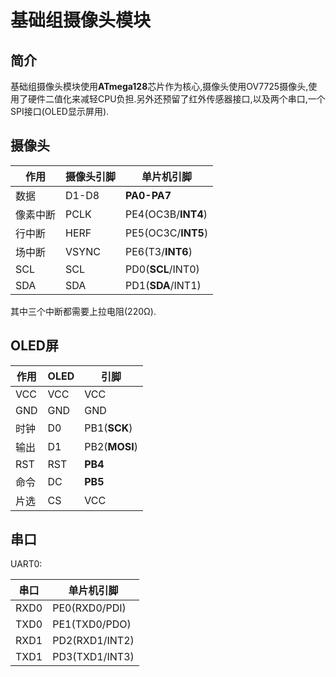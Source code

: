 
# 基础组摄像头模块

## 简介

基础组摄像头模块使用**ATmega128**芯片作为核心,摄像头使用OV7725摄像头,使用了硬件二值化来减轻CPU负担.另外还预留了红外传感器接口,以及两个串口,一个SPI接口(OLED显示屏用).

## 摄像头

作用		| 摄像头引脚	| 单片机引脚	
----	| ----	| ----
数据		| D1-D8	| **PA0-PA7**	
像素中断	| PCLK	| PE4(OC3B/**INT4**)	
行中断	| HERF	| PE5(OC3C/**INT5**)	
场中断	| VSYNC	| PE6(T3/**INT6**)	
SCL		| SCL	| PD0(**SCL**/INT0)	
SDA		| SDA	| PD1(**SDA**/INT1)	

其中三个中断都需要上拉电阻(220Ω).

## OLED屏

作用		| OLED	| 引脚
----	| ----	| ----
VCC	| VCC	| VCC
GND	| GND	| GND
时钟	| D0	| PB1(**SCK**)
输出	| D1	| PB2(**MOSI**)
RST	| RST	| **PB4**
命令	| DC	| **PB5**
片选	| CS	| VCC

## 串口

UART0:

 串口	| 单片机引脚
 ----	| ----
 RXD0	| PE0(RXD0/PDI)
 TXD0	| PE1(TXD0/PDO)
 RXD1	| PD2(RXD1/INT2)
 TXD1	| PD3(TXD1/INT3)
 
 